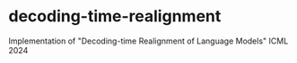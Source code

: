 # decoding-time-realignment
Implementation of "Decoding-time Realignment of Language Models" ICML 2024
